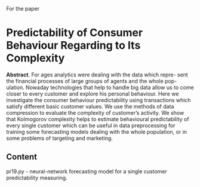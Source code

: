 For the paper 
<H1>Predictability of Consumer Behaviour Regarding to Its Complexity</H1>
<p> <b>Abstract</b>. For ages analytics were dealing with the data which repre-
sent the financial processes of large groups of agents and the whole pop-
ulation. Nowaday technologies that help to handle big data allow us to
come closer to every customer and explore his personal behaviour. Here
we investigate the consumer behaviour predictability using transactions
which satisfy different basic customer values. We use the methods of data
compression to evaluate the complexity of customer’s activity. We show
that Kolmogorov complexity helps to estimate behavioural predictability
of every single customer which can be useful in data preprocessing for
training some forecasting models dealing with the whole population, or
in some problems of targeting and marketing.
</p>
<H2>Content</H2>
pr19.py - neural-network forecasting model for a single customer predictability measuring.
